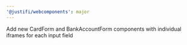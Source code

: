 ```yaml
---
'@justifi/webcomponents': major
---
```


Add new CardForm and BankAccountForm components with individual iframes for each input field
